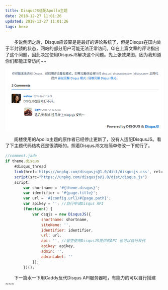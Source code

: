 ```yaml
---
title: DisqusJS适配Apollo主题
date: 2018-12-27 11:01:26
updated: 2018-12-27 11:01:26
tags: hexo
---
```

　　多说倒闭之后，Disqus应该算是是最好的评论系统了，但是Disqus在国内处于半封锁的状态，网站的部分用户可能无法正常访问。Qi在上篇文章的评论指出了这个问题，因此决定使用DisqusJS解决这个问题。先上张效果图，因为我知道你们都能正常访问~~

<!-- more --> 

![disqusjs](/images/disqusjs.png)

　　阁楼使用的Apollo主题的原作者已经停止更新了，没有人适配DisqusJS。看了下主题代码结构还是很清晰的。照着DisqusJS文档简单修改一下就行了。

``` js
//comment.jade
if theme.disqus
    #disqus_thread
    link(href='https://unpkg.com/disqusjs@1.0/dist/disqusjs.css', rel='stylesheet')
    script(src="https://unpkg.com/disqusjs@1.0/dist/disqus.js")
    script.
        var shortname = '#{theme.disqus}';
        var identifier = '#{page.title}';
        var url = '#{config.url}/#{page.path}';
        var apikey = ''; //自行申请Disqus API
        (function() {
            var dsqjs = new DisqusJS({
                shortname: shortname,
                siteName: '',
                identifier: identifier,
                url: url,
                api: '', //留空使用DisqusJS提供的API 也可以自行反代
                apikey: apikey,
                admin: '',
                adminLabel: ''
            });
        })();
```
　　下一篇水一下用Caddy反代Disqus API服务器吧，有能力的可以自行搭建~~~
